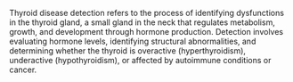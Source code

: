 Thyroid disease detection refers to the process of identifying dysfunctions in the thyroid gland, a small gland in the neck that regulates metabolism, growth, and development through hormone production. Detection involves evaluating hormone levels, identifying structural abnormalities, and determining whether the thyroid is overactive (hyperthyroidism), underactive (hypothyroidism), or affected by autoimmune conditions or cancer.
